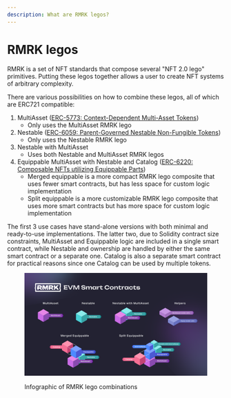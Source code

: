 ```yaml
---
description: What are RMRK legos?
---
```


# RMRK legos

RMRK is a set of NFT standards that compose several "NFT 2.0 lego" primitives. Putting these legos together allows a user to create NFT systems of arbitrary complexity.

There are various possibilities on how to combine these legos, all of which are ERC721 compatible:

1. MultiAsset ([ERC-5773: Context-Dependent Multi-Asset Tokens](https://eips.ethereum.org/EIPS/eip-5773))
   * Only uses the MultiAsset RMRK lego
2. Nestable ([ERC-6059: Parent-Governed Nestable Non-Fungible Tokens](https://eips.ethereum.org/EIPS/eip-6059))
   * Only uses the Nestable RMRK lego
3. Nestable with MultiAsset
   * Uses both Nestable and MultiAsset RMRK legos
4. Equippable MultiAsset with Nestable and Catalog ([ERC-6220: Composable NFTs utilizing Equippable Parts](https://eips.ethereum.org/EIPS/eip-6220))
   * Merged equippable is a more compact RMRK lego composite that uses fewer smart contracts, but has less space for custom logic implementation
   * Split equippable is a more customizable RMRK lego composite that uses more smart contracts but has more space for custom logic implementation

The first 3 use cases have stand-alone versions with both minimal and ready-to-use implementations. The latter two, due to Solidity contract size constraints, MultiAsset and Equippable logic are included in a single smart contract, while Nestable and ownership are handled by either the same smart contract or a separate one. Catalog is also a separate smart contract for practical reasons since one Catalog can be used by multiple tokens.

<figure><img src="../../.gitbook/assets/RMRK EVM Smart Contracts_rev3.png" alt=""><figcaption><p>Infographic of RMRK lego combinations</p></figcaption></figure>
